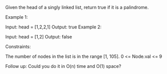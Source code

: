 Given the head of a singly linked list, return true if it is a palindrome.

Example 1:

Input: head = [1,2,2,1]
Output: true
Example 2:

Input: head = [1,2]
Output: false
 
Constraints:

The number of nodes in the list is in the range [1, 105].
0 <= Node.val <= 9
 
Follow up: Could you do it in O(n) time and O(1) space?